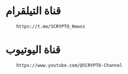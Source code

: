 # قناة التيلقرام
        https://t.me/SCRYPTO_Newss
# قناة اليوتيوب
        https://www.youtube.com/@SCRYPTO-Channel        
